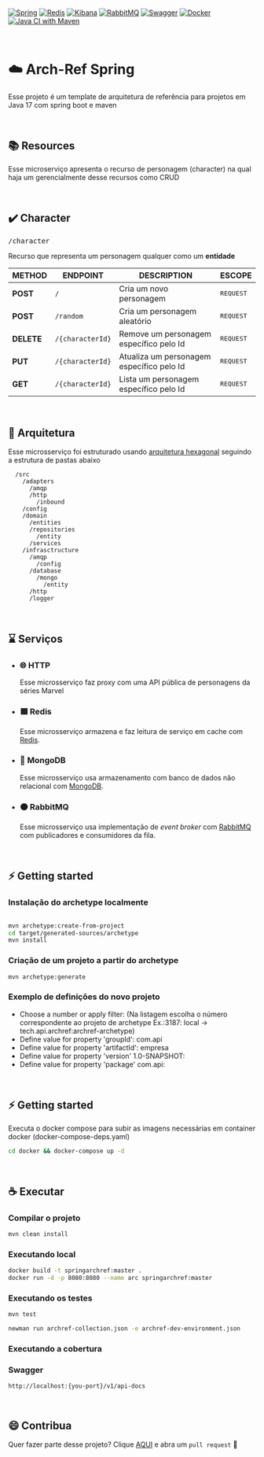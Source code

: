 <br/>

[![Spring](https://img.shields.io/badge/-Spring-%236DB33F?logo=Spring&logoColor=%23FFF)](https://spring.io/)
[![Redis](https://img.shields.io/badge/-Redis-%23DC382D?logo=Redis&logoColor=%23FFF)](https://redis.io/)
[![Kibana](https://img.shields.io/badge/-MongoDB-%2347A248?logo=MongoDB&logoColor=%23FFF)](https://www.elastic.co/pt/)
[![RabbitMQ](https://img.shields.io/badge/-RabbitMQ-%23FF6600?logo=RabbitMQ&logoColor=%23FFF)](https://www.rabbitmq.com/)
[![Swagger](https://img.shields.io/badge/-Swagger-%2385EA2D?logo=Swagger&logoColor=%23000)](https://swagger.io/)
[![Docker](https://img.shields.io/badge/-Docker-%232496ED?logo=Docker&logoColor=%23FFF)](https://swagger.io/)
[![Java CI with Maven](https://github.com/caioantoniodev/spring-archref/actions/workflows/github-ci.yml/badge.svg)](https://github.com/caioantoniodev/spring-archref/actions/workflows/github-ci.yml)

<br/>

# ☁️ Arch-Ref Spring

Esse projeto é um template de arquitetura de referência para projetos em Java 17 com spring boot e maven

<br/>

## 📚 Resources

Esse microserviço apresenta o recurso de personagem (character) na qual haja um gerencialmente desse recursos como CRUD

<br/>

## ✔️ Character

<kbd>/character</kbd>

Recurso que representa um personagem qualquer como um **entidade**

| METHOD     | ENDPOINT         | DESCRIPTION                               | ESCOPE             |
|------------|------------------|-------------------------------------------|--------------------|
| **POST**   | `/`              | Cria um novo personagem                   | <kbd>REQUEST</kbd> |
| **POST**   | `/random`        | Cria um personagem aleatório              | <kbd>REQUEST</kbd> |
| **DELETE** | `/{characterId}` | Remove um personagem específico pelo Id   | <kbd>REQUEST</kbd> |
| **PUT**    | `/{characterId}` | Atualiza um personagem específico pelo Id | <kbd>REQUEST</kbd> |
| **GET**    | `/{characterId}` | Lista um personagem específico pelo Id    | <kbd>REQUEST</kbd> |

<br/> 

## 📐 Arquitetura

Esse microsserviço foi estruturado
usando [arquitetura hexagonal](https://en.wikipedia.org/wiki/Hexagonal_architecture_(software)#:~:text=The%20hexagonal%20architecture%2C%20or%20ports,means%20of%20ports%20and%20adapters.)
seguindo a estrutura de pastas abaixo

```
  /src
    /adapters
      /amqp
      /http
        /inbound
    /config
    /domain
      /entities
      /repositories	
        /entity
      /services
    /infrasctructure
      /amqp
        /config
      /database
        /mongo
          /entity
      /http
      /logger
```

<br/>

## ⌛️ Serviços

- ### 🌐 **HTTP**
  Esse microsserviço faz proxy com uma API pública de personagens da séries Marvel

- ### 🟥 **Redis**
  Esse microsserviço armazena e faz leitura de serviço em cache com [Redis](https://redis.io/).

- ### 🍃 **MongoDB**
  Esse microsserviço usa armazenamento com banco de dados não relacional com [MongoDB](https://www.mongodb.com/).

- ### 🟠 **RabbitMQ**
  Esse microsserviço usa implementação de *event broker* com [RabbitMQ](https://www.rabbitmq.com/) com publicadores e
  consumidores da fila.

<br/>

## ⚡ Getting started

### Instalação do archetype localmente

```sh

mvn archetype:create-from-project
cd target/generated-sources/archetype
mvn install
```

### Criação de um projeto a partir do archetype

```sh
mvn archetype:generate
```

### Exemplo de definições do novo projeto

* Choose a number or apply filter: (Na listagem escolha o número correspondente ao projeto de archetype Ex.:3187:
  local -> tech.api.archref:archref-archetype)
* Define value for property 'groupId': com.api
* Define value for property 'artifactId': empresa
* Define value for property 'version' 1.0-SNAPSHOT:
* Define value for property 'package' com.api:

<br/>

## ⚡ Getting started

Executa o docker compose para subir as imagens necessárias em container docker (docker-compose-deps.yaml)

```sh
cd docker && docker-compose up -d
```

<br/>

## ☕ Executar

### Compilar o projeto

```sh
mvn clean install
```

### Executando **local**

```sh
docker build -t springarchref:master .
docker run -d -p 8080:8080 --name arc springarchref:master
```

### Executando os **testes**
```sh
mvn test

newman run archref-collection.json -e archref-dev-environment.json
```

### Executando a **cobertura**


### **Swagger**

```
http://localhost:{you-port}/v1/api-docs
```

<br/>

## 😄 Contribua

Quer fazer parte desse projeto? Clique [AQUI](https://bitbucket.org/sensedia/archref-java/pull-requests/) e abra
um `pull request` 🧩
<br/>
